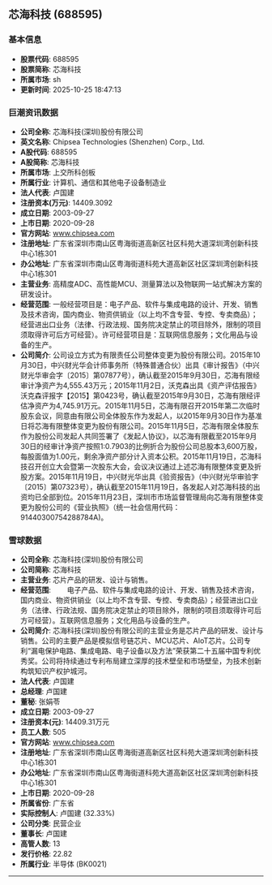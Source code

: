 ## 芯海科技 (688595)

### 基本信息

- **股票代码**: 688595
- **股票简称**: 芯海科技
- **所属市场**: sh
- **更新时间**: 2025-10-25 18:47:13

### 巨潮资讯数据

- **公司全称**: 芯海科技(深圳)股份有限公司
- **英文名称**: Chipsea Technologies (Shenzhen) Corp., Ltd.
- **A股代码**: 688595
- **A股简称**: 芯海科技
- **所属市场**: 上交所科创板
- **所属行业**: 计算机、通信和其他电子设备制造业
- **法人代表**: 卢国建
- **注册资本(万元)**: 14409.3092
- **成立日期**: 2003-09-27
- **上市日期**: 2020-09-28
- **官方网站**: www.chipsea.com
- **注册地址**: 广东省深圳市南山区粤海街道高新区社区科苑大道深圳湾创新科技中心1栋301
- **办公地址**: 广东省深圳市南山区粤海街道科苑大道高新区社区深圳湾创新科技中心1栋301
- **主营业务**: 高精度ADC、高性能MCU、测量算法以及物联网一站式解决方案的研发设计。
- **经营范围**: 一般经营项目是：电子产品、软件与集成电路的设计、开发、销售及技术咨询，国内商业、物资供销业（以上均不含专营、专控、专卖商品）；经营进出口业务（法律、行政法规、国务院决定禁止的项目除外，限制的项目须取得许可后方可经营）。许可经营项目是：互联网信息服务；文化用品与设备的生产。
- **公司简介**: 公司设立方式为有限责任公司整体变更为股份有限公司。2015年10月30日，中兴财光华会计师事务所（特殊普通合伙）出具《审计报告》（中兴财光华审会字〔2015〕第07877号），确认截至2015年9月30日，芯海有限经审计净资产为4,555.43万元；2015年11月2日，沃克森出具《资产评估报告》沃克森评报字【2015】第0423号，确认截至2015年9月30日，芯海有限经评估净资产为4,745.91万元。2015年11月5日，芯海有限召开2015年第二次临时股东会议，同意由有限公司全体股东作为发起人，以2015年9月30日作为基准日将芯海有限整体变更为股份有限公司。2015年11月5日，芯海有限全体股东作为股份公司发起人共同签署了《发起人协议》，以芯海有限截至2015年9月30日的经审计净资产按照1:0.7903的比例折合为股份公司总股本3,600万股，每股面值为1.00元，剩余净资产部分计入资本公积。2015年11月19日，芯海科技召开创立大会暨第一次股东大会，会议决议通过上述芯海有限整体变更及折股方案。2015年11月19日，中兴财光华出具《验资报告》（中兴财光华审验字〔2015〕第07323号），确认截至2015年11月19日，各发起人对芯海科技的出资均已全部到位。2015年11月23日，深圳市市场监督管理局向芯海有限整体变更为股份公司的《营业执照》（统一社会信用代码：91440300754288784A)。

### 雪球数据

- **公司全称**: 芯海科技(深圳)股份有限公司
- **公司简称**: 芯海科技
- **主营业务**: 芯片产品的研发、设计与销售。
- **经营范围**: 　　电子产品、软件与集成电路的设计、开发、销售及技术咨询，国内商业、物资供销业（以上均不含专营、专控、专卖商品）；经营进出口业务（法律、行政法规、国务院决定禁止的项目除外，限制的项目须取得许可后方可经营）。互联网信息服务；文化用品与设备的生产。
- **公司简介**: 芯海科技(深圳)股份有限公司的主营业务是芯片产品的研发、设计与销售。公司的主要产品是模拟信号链芯片、MCU芯片、AIoT芯片。公司专利“漏电保护电路、集成电路、电子设备以及方法”荣获第二十五届中国专利优秀奖。公司将持续通过专利布局建立深厚的技术壁垒和市场壁垒，为技术创新构筑知识产权护城河。
- **法人代表**: 卢国建
- **总经理**: 卢国建
- **董秘**: 张娟苓
- **成立日期**: 2003-09-27
- **注册资本(元)**: 14409.31万元
- **员工人数**: 505
- **官方网站**: www.chipsea.com
- **注册地址**: 广东省深圳市南山区粤海街道高新区社区科苑大道深圳湾创新科技中心1栋301
- **办公地址**: 广东省深圳市南山区粤海街道科苑大道高新区社区深圳湾创新科技中心1栋301
- **上市日期**: 2020-09-28
- **所属省份**: 广东省
- **实际控制人**: 卢国建 (32.33%)
- **公司分类**: 民营企业
- **董事长**: 卢国建
- **高管人数**: 13
- **发行价格**: 22.82
- **所属行业**: 半导体 (BK0021)

---